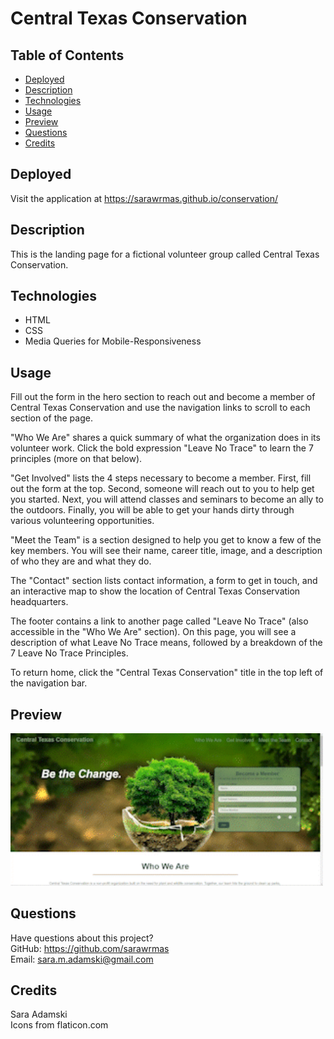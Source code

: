 # Central Texas Conservation

## Table of Contents
* [Deployed](#deployed)
* [Description](#description)
* [Technologies](#technologies)
* [Usage](#usage)
* [Preview](#preview)
* [Questions](#questions)
* [Credits](#credits)

## Deployed
Visit the application at https://sarawrmas.github.io/conservation/

## Description
This is the landing page for a fictional volunteer group called Central Texas Conservation.

## Technologies
* HTML
* CSS
* Media Queries for Mobile-Responsiveness

## Usage
Fill out the form in the hero section to reach out and become a member of Central Texas Conservation and use the navigation links to scroll to each section of the page.

"Who We Are" shares a quick summary of what the organization does in its volunteer work. Click the bold expression "Leave No Trace" to learn the 7 principles (more on that below).

"Get Involved" lists the 4 steps necessary to become a member. First, fill out the form at the top. Second, someone will reach out to you to help get you started. Next, you will attend classes and seminars to become an ally to the outdoors. Finally, you will be able to get your hands dirty through various volunteering opportunities.

"Meet the Team" is a section designed to help you get to know a few of the key members. You will see their name, career title, image, and a description of who they are and what they do.

The "Contact" section lists contact information, a form to get in touch, and an interactive map to show the location of Central Texas Conservation headquarters.

The footer contains a link to another page called "Leave No Trace" (also accessible in the "Who We Are" section). On this page, you will see a description of what Leave No Trace means, followed by a breakdown of the 7 Leave No Trace Principles.

To return home, click the "Central Texas Conservation" title in the top left of the navigation bar.

## Preview
<img src="./assets/images/preview.gif" alt="A gif preview of the application" width="500px">

## Questions
Have questions about this project?  
GitHub: https://github.com/sarawrmas  
Email: sara.m.adamski@gmail.com

## Credits
Sara Adamski  
Icons from flaticon.com